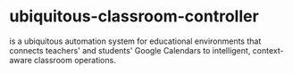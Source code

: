# ubiquitous-classroom-controller
 is a ubiquitous automation system for educational environments that connects teachers' and students' Google Calendars to intelligent, context-aware classroom operations.
